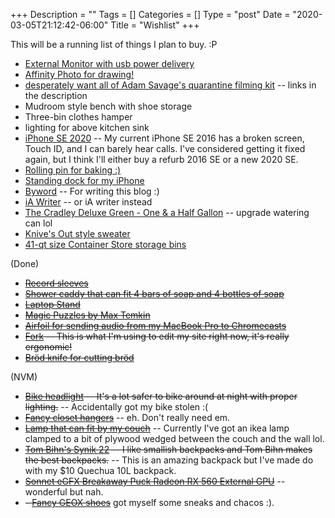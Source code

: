 +++
Description = ""
Tags = []
Categories = []
Type = "post"
Date = "2020-03-05T21:12:42-06:00"
Title = "Wishlist"
+++

This will be a running list of things I plan to buy. :P

- [External Monitor with usb power delivery](https://www.officedepot.com/a/products/2456175/Viewsonic-VX2485-MHU-238-Full-HD/?cm_mmc=Affiliates-_-CJ-_-3512519-_-11553109&cjevent=2f3156225b8111eb822200440a1c0e10&siteid=CJ_11553109_5513721_AwEAAAAAAAAAAchW)
- [Affinity Photo for drawing!](https://affinity.serif.com/en-us/photo/)
- [desperately want all of Adam Savage's quarantine filming kit](https://youtu.be/7tFwHXpxNLY) -- links in the description
- Mudroom style bench with shoe storage
- Three-bin clothes hamper
- lighting for above kitchen sink
- [iPhone SE 2020](https://www.apple.com/us/shop/goto/buy_iphone/iphone_se) -- My current iPhone SE 2016 has a broken screen, Touch ID, and I can barely hear calls. I've considered getting it fixed again, but I think I'll either buy a refurb 2016 SE or a new 2020 SE.
- [Rolling pin for baking :)](https://www.whetstonewoodenware.com/store/p31/french_rolling_pins.html)
- [Standing dock for my iPhone](https://www.amazon.com/dp/B01LD85OH6)
- [Byword](https://www.bywordapp.com/) -- For writing this blog :)
- [iA Writer](https://ia.net/writer) -- or iA writer instead
- [The Cradley Deluxe Green - One & a Half Gallon](https://haws.co.uk/collections/outdoor-watering-cans/products/the-cradley-deluxe-green-one-and-a-half-gallon) -- upgrade watering can lol
- [Knive's Out style sweater](https://www.blarney.com/irish-shop/mens-supersoft-plaited-cable-crew-neck-sweater/)
- [41-qt size Container Store storage bins](https://www.containerstore.com/s/clear-weathertight-totes/d?productId=10026213&cid=af%3Agen&ranMID=37353&ranEAID=7m8EnekPF5E&ranSiteID=7m8EnekPF5E-r54gyqZckxZ0kDgQF6hTyQ)

(Done)

- ~~[Record sleeves](https://www.amazon.com/dp/B07CYKRVRW)~~
- ~~[Shower caddy that can fit 4 bars of soap and 4 bottles of soap](https://www.amazon.com/InterDesign-Hanging-Shower-Shampoo-Conditioner/dp/B003OBY5NU/)~~
- ~~[Laptop Stand](https://thewirecutter.com/reviews/best-laptop-stands/)~~
- ~~[Magic Puzzles by Max Temkin](https://www.kickstarter.com/projects/maxtemkin/magic-puzzles/)~~
- ~~[Airfoil for sending audio from my MacBook Pro to Chromecasts](https://rogueamoeba.com/airfoil/mac/buy.php)~~
- ~~[Fork](https://fork.dev/) -- This is what I'm using to edit my site right now, it's really ergonomic!~~
- ~~[Bröd knife for cutting bröd](https://www.nytimes.com/wirecutter/out/link/14084/40311/4/56340?merchant=Amazon)~~

(NVM)

- ~~[Bike headlight](https://thewirecutter.com/reviews/best-commuter-bike-lights/) -- It's a lot safer to bike around at night with proper lighting.~~ -- Accidentally got my bike stolen :(
- ~~[Fancy closet hangers](https://www.amazon.com/dp/B000OSJMSE/)~~ -- eh. Don't really need em.
- ~~[Lamp that can fit by my couch](https://www.target.com/p/valencia-led-floor-lamp-brass-includes-energy-efficient-light-bulb-project-62-8482/-/A-54550861#)~~ -- Currently I've got an ikea lamp clamped to a bit of plywood wedged between the couch and the wall lol.
- ~~[Tom Bihn's Synik 22](https://www.tombihn.com/collections/backpacks/products/synik-22) -- I like smallish backpacks and Tom Bihn makes the best backpacks.~~ -- This is an amazing backpack but I've made do with my \$10 Quechua 10L backpack.
- ~~[Sonnet eGFX Breakaway Puck Radeon RX 560 External GPU](https://www.sonnettech.com/product/egfx-breakaway-puck560/overview.html)~~ -- wonderful but nah.
- ~~- [Fancy GEOX shoes](https://www.geox.com/en-US/man/)~~ got myself some sneaks and chacos :).
